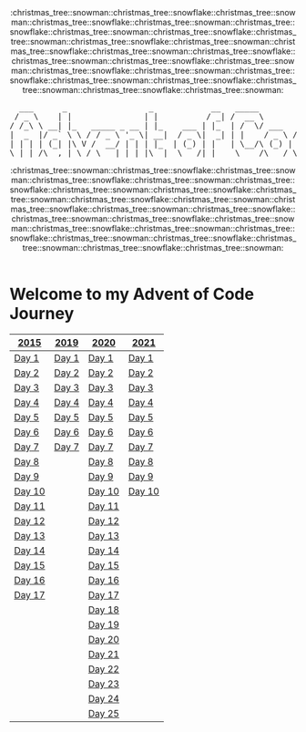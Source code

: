 <div align="center">
:christmas_tree::snowman::christmas_tree::snowflake::christmas_tree::snowman::christmas_tree::snowflake::christmas_tree::snowman::christmas_tree::snowflake::christmas_tree::snowman::christmas_tree::snowflake::christmas_tree::snowman::christmas_tree::snowflake::christmas_tree::snowman::christmas_tree::snowflake::christmas_tree::snowman::christmas_tree::snowflake::christmas_tree::snowman::christmas_tree::snowflake::christmas_tree::snowman::christmas_tree::snowflake::christmas_tree::snowman::christmas_tree::snowflake::christmas_tree::snowman::christmas_tree::snowflake::christmas_tree::snowman::christmas_tree::snowflake::christmas_tree::snowman:
<pre>
  ___      _                 _            __   _____           _      
 / _ \    | |               | |          / _| /  __ \         | |     
/ /_\ \ __| |_   _____ _ __ | |_    ___ | |_  | /  \/ ___   __| | ___ 
|  _  |/ _` \ \ / / _ \ '_ \| __|  / _ \|  _| | |    / _ \ / _` |/ _ \
| | | | (_| |\ V /  __/ | | | |_  | (_) | |   | \__/\ (_) | (_| |  __/
\_| |_/\__,_| \_/ \___|_| |_|\__|  \___/|_|    \____/\___/ \__,_|\___|
</pre>
:christmas_tree::snowman::christmas_tree::snowflake::christmas_tree::snowman::christmas_tree::snowflake::christmas_tree::snowman::christmas_tree::snowflake::christmas_tree::snowman::christmas_tree::snowflake::christmas_tree::snowman::christmas_tree::snowflake::christmas_tree::snowman::christmas_tree::snowflake::christmas_tree::snowman::christmas_tree::snowflake::christmas_tree::snowman::christmas_tree::snowflake::christmas_tree::snowman::christmas_tree::snowflake::christmas_tree::snowman::christmas_tree::snowflake::christmas_tree::snowman::christmas_tree::snowflake::christmas_tree::snowman::christmas_tree::snowflake::christmas_tree::snowman:
</div>
</br>
<div>
  
# Welcome to my Advent of Code Journey

| [2015][2015]      | [2019][2019]      | [2020][2020]      | [2021][2021]      |
| ----------------- | ----------------- | ----------------- | ----------------- |
| [Day 1][2015-01]  | [Day 1][2019-01]  | [Day 1][2020-01]  | [Day 1][2021-01]  |
| [Day 2][2015-02]  | [Day 2][2019-02]  | [Day 2][2020-02]  | [Day 2][2021-02]  |
| [Day 3][2015-03]  | [Day 3][2019-03]  | [Day 3][2020-03]  | [Day 3][2021-03]  |
| [Day 4][2015-04]  | [Day 4][2019-04]  | [Day 4][2020-04]  | [Day 4][2021-04]  |
| [Day 5][2015-05]  | [Day 5][2019-05]  | [Day 5][2020-05]  | [Day 5][2021-05]  |
| [Day 6][2015-06]  | [Day 6][2019-06]  | [Day 6][2020-06]  | [Day 6][2021-06]  |
| [Day 7][2015-07]  | [Day 7][2019-07]  | [Day 7][2020-07]  | [Day 7][2021-07]  |
| [Day 8][2015-08]  |                   | [Day 8][2020-08]  | [Day 8][2021-08]  |
| [Day 9][2015-09]  |                   | [Day 9][2020-09]  | [Day 9][2021-09]  |
| [Day 10][2015-10] |                   | [Day 10][2020-10] | [Day 10][2021-10] |
| [Day 11][2015-11] |                   | [Day 11][2020-11] |                   |
| [Day 12][2015-12] |                   | [Day 12][2020-12] |                   |
| [Day 13][2015-13] |                   | [Day 13][2020-13] |                   |
| [Day 14][2015-14] |                   | [Day 14][2020-14] |                   |
| [Day 15][2015-15] |                   | [Day 15][2020-15] |                   |
| [Day 16][2015-16] |                   | [Day 16][2020-16] |                   |
| [Day 17][2015-17] |                   | [Day 17][2020-17] |                   |
|                   |                   | [Day 18][2020-18] |                   |
|                   |                   | [Day 19][2020-19] |                   |
|                   |                   | [Day 20][2020-20] |                   |
|                   |                   | [Day 21][2020-21] |                   |
|                   |                   | [Day 22][2020-22] |                   |
|                   |                   | [Day 23][2020-23] |                   |
|                   |                   | [Day 24][2020-24] |                   |
|                   |                   | [Day 25][2020-25] |                   |

[2015]: 2015
[2015-01]: 2015/src/Day01
[2015-02]: 2015/src/Day02
[2015-03]: 2015/src/Day03
[2015-04]: 2015/src/Day04
[2015-05]: 2015/src/Day05
[2015-06]: 2015/src/Day06
[2015-07]: 2015/src/Day07
[2015-08]: 2015/src/Day08
[2015-09]: 2015/src/Day09
[2015-10]: 2015/src/Day10
[2015-11]: 2015/src/Day11
[2015-12]: 2015/src/Day12
[2015-13]: 2015/src/Day13
[2015-14]: 2015/src/Day14
[2015-15]: 2015/src/Day15
[2015-16]: 2015/src/Day16
[2015-17]: 2015/src/Day17

[2019]: 2019
[2019-01]: 2019/src/Day01
[2019-02]: 2019/src/Day02
[2019-03]: 2019/src/Day03
[2019-04]: 2019/src/Day04
[2019-05]: 2019/src/Day05
[2019-06]: 2019/src/Day06
[2019-07]: 2019/src/Day07

[2020]: 2020
[2020-01]: 2020/Day01
[2020-02]: 2020/Day02
[2020-03]: 2020/Day03
[2020-04]: 2020/Day04
[2020-05]: 2020/Day05
[2020-06]: 2020/Day06
[2020-07]: 2020/Day07
[2020-08]: 2020/Day08
[2020-09]: 2020/Day09
[2020-10]: 2020/Day10
[2020-11]: 2020/Day11
[2020-12]: 2020/Day12
[2020-13]: 2020/Day13
[2020-14]: 2020/Day14
[2020-15]: 2020/Day15
[2020-16]: 2020/Day16
[2020-17]: 2020/Day17
[2020-18]: 2020/Day18
[2020-19]: 2020/Day19
[2020-20]: 2020/Day20
[2020-21]: 2020/Day21
[2020-22]: 2020/Day22
[2020-23]: 2020/Day23
[2020-24]: 2020/Day24
[2020-25]: 2020/Day25

[2021]: 2021
[2021-01]: 2021/src/Day01
[2021-02]: 2021/src/Day02
[2021-03]: 2021/src/Day03
[2021-04]: 2021/src/Day04
[2021-05]: 2021/src/Day05
[2021-06]: 2021/src/Day06
[2021-07]: 2021/src/Day07
[2021-08]: 2021/src/Day08
[2021-09]: 2021/src/Day09
[2021-10]: 2021/src/Day10